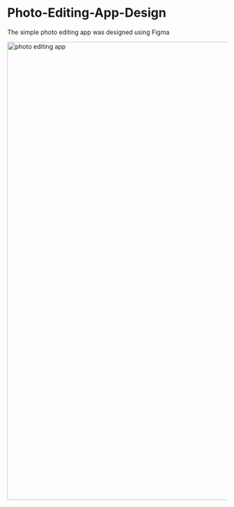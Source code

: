 # Photo-Editing-App-Design

The simple photo editing app was designed using Figma

<img width="1052" alt="photo editing app" src="https://user-images.githubusercontent.com/79252220/177045648-90e4e809-f656-4c56-a551-964092ab9ccf.png">

